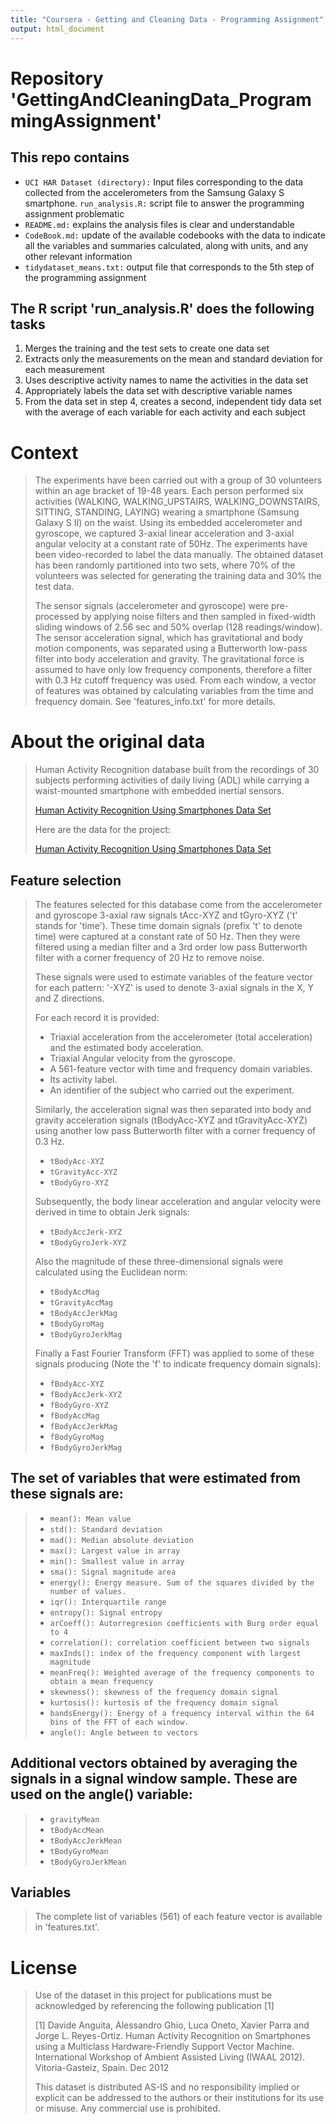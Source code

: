 ```yaml
---
title: "Coursera - Getting and Cleaning Data - Programming Assignment"
output: html_document
---
```


# Repository 'GettingAndCleaningData_ProgrammingAssignment'

## This repo contains

* `UCI HAR Dataset (directory):` Input files corresponding to the data collected from the accelerometers from the Samsung Galaxy S smartphone.
`run_analysis.R:` script file to answer the programming assignment problematic
* `README.md:` explains the analysis files is clear and understandable
* `CodeBook.md:` update of the available codebooks with the data to indicate all the variables and summaries calculated, along with units, and any other relevant information
* `tidydataset_means.txt:` output file that corresponds to the 5th step of the programming assignment

## The R script 'run_analysis.R' does the following tasks

1. Merges the training and the test sets to create one data set
2. Extracts only the measurements on the mean and standard deviation for each measurement
3. Uses descriptive activity names to name the activities in the data set
4. Appropriately labels the data set with descriptive variable names
5. From the data set in step 4, creates a second, independent tidy data set with the average of each variable for each activity and each subject

# Context

> The experiments have been carried out with a group of 30 volunteers within an age bracket of 19-48 years. Each person performed six activities (WALKING, WALKING_UPSTAIRS, WALKING_DOWNSTAIRS, SITTING, STANDING, LAYING) wearing a smartphone (Samsung Galaxy S II) on the waist. Using its embedded accelerometer and gyroscope, we captured 3-axial linear acceleration and 3-axial angular velocity at a constant rate of 50Hz. The experiments have been video-recorded to label the data manually. The obtained dataset has been randomly partitioned into two sets, where 70% of the volunteers was selected for generating the training data and 30% the test data. 
> 
> The sensor signals (accelerometer and gyroscope) were pre-processed by applying noise filters and then sampled in fixed-width sliding windows of 2.56 sec and 50% overlap (128 readings/window). The sensor acceleration signal, which has gravitational and body motion components, was separated using a Butterworth low-pass filter into body acceleration and gravity. The gravitational force is assumed to have only low frequency components, therefore a filter with 0.3 Hz cutoff frequency was used. From each window, a vector of features was obtained by calculating variables from the time and frequency domain. See 'features_info.txt' for more details.  

# About the original data

> Human Activity Recognition database built from the recordings of 30 subjects performing activities of daily living (ADL) while carrying a waist-mounted smartphone with embedded inertial sensors.
> 
> [Human Activity Recognition Using Smartphones Data Set](http://archive.ics.uci.edu/ml/datasets/Human+Activity+Recognition+Using+Smartphones)
> 
> Here are the data for the project:
> 
> [Human Activity Recognition Using Smartphones Data Set](https://d396qusza40orc.cloudfront.net/getdata%2Fprojectfiles%2FUCI%20HAR%20Dataset.zip)

## Feature selection
 
> The features selected for this database come from the accelerometer and gyroscope 3-axial raw signals tAcc-XYZ and tGyro-XYZ ('t' stands for 'time'). These time domain signals (prefix 't' to denote time) were captured at a constant rate of 50 Hz. Then they were filtered using a median filter and a 3rd order low pass Butterworth filter with a corner frequency of 20 Hz to remove noise.
> 
> These signals were used to estimate variables of the feature vector for each pattern: '-XYZ' is used to denote 3-axial signals in the X, Y and Z directions.
> 
> For each record it is provided:
> 
> * Triaxial acceleration from the accelerometer (total acceleration) and the estimated body acceleration.
> * Triaxial Angular velocity from the gyroscope. 
> * A 561-feature vector with time and frequency domain variables. 
> * Its activity label. 
> * An identifier of the subject who carried out the experiment.
> 
> Similarly, the acceleration signal was then separated into body and gravity acceleration signals (tBodyAcc-XYZ and tGravityAcc-XYZ) using another low pass Butterworth filter with a corner frequency of 0.3 Hz.
>   + `tBodyAcc-XYZ`
>   + `tGravityAcc-XYZ`
>   + `tBodyGyro-XYZ`
> 
> Subsequently, the body linear acceleration and angular velocity were derived in time to obtain Jerk signals:
>   + `tBodyAccJerk-XYZ`
>   + `tBodyGyroJerk-XYZ`
> 
> Also the magnitude of these three-dimensional signals were calculated using the Euclidean norm:
>   + `tBodyAccMag`
>   + `tGravityAccMag`
>   + `tBodyAccJerkMag`
>   + `tBodyGyroMag`
>   + `tBodyGyroJerkMag`
> 
> Finally a Fast Fourier Transform (FFT) was applied to some of these signals producing (Note the 'f' to indicate frequency domain signals):
>   + `fBodyAcc-XYZ`
>   + `fBodyAccJerk-XYZ`
>   + `fBodyGyro-XYZ`
>   + `fBodyAccMag`
>   + `fBodyAccJerkMag`
>   + `fBodyGyroMag`
>   + `fBodyGyroJerkMag`

## The set of variables that were estimated from these signals are: 

>   + `mean(): Mean value`
>   + `std(): Standard deviation`
>   + `mad(): Median absolute deviation`
>   + `max(): Largest value in array`
>   + `min(): Smallest value in array`
>   + `sma(): Signal magnitude area`
>   + `energy(): Energy measure. Sum of the squares divided by the number of values.`
>   + `iqr(): Interquartile range`
>   + `entropy(): Signal entropy`
>   + `arCoeff(): Autorregresion coefficients with Burg order equal to 4`
>   + `correlation(): correlation coefficient between two signals`
>   + `maxInds(): index of the frequency component with largest magnitude`
>   + `meanFreq(): Weighted average of the frequency components to obtain a mean frequency`
>   + `skewness(): skewness of the frequency domain signal`
>   + `kurtosis(): kurtosis of the frequency domain signal`
>   + `bandsEnergy(): Energy of a frequency interval within the 64 bins of the FFT of each window.`
>   + `angle(): Angle between to vectors`

## Additional vectors obtained by averaging the signals in a signal window sample. These are used on the angle() variable:

>   + `gravityMean`
>   + `tBodyAccMean`
>   + `tBodyAccJerkMean`
>   + `tBodyGyroMean`
>   + `tBodyGyroJerkMean`

## Variables
 
> The complete list of variables (561) of each feature vector is available in 'features.txt'.

# License

> Use of the dataset in this project for publications must be acknowledged by referencing the following publication [1]
> 
> [1] Davide Anguita, Alessandro Ghio, Luca Oneto, Xavier Parra and Jorge L. Reyes-Ortiz. Human Activity Recognition on Smartphones using a Multiclass Hardware-Friendly Support Vector Machine. International Workshop of Ambient Assisted Living (IWAAL 2012). Vitoria-Gasteiz, Spain. Dec 2012
> 
> This dataset is distributed AS-IS and no responsibility implied or explicit can be addressed to the authors or their institutions for its use or misuse. Any commercial use is prohibited.
